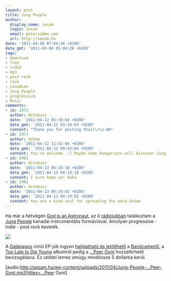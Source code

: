 ```yaml
---
layout: post
title: Jung People
author:
  display_name: sesam
  login: sesam
  email: petersz@me.com
  url: http://sesam.hu
date: '2011-04-08 07:04:26 +0200'
date_gmt: '2011-04-08 05:04:26 +0200'
tags:
- download
- free
- indie
- mp3
- post-rock
- rock
- Canadian
- Jung People
- progressive
- Music
comments:
- id: 2972
  author: Octobuss
  date: '2011-04-12 05:39:04 +0200'
  date_gmt: '2011-04-12 03:39:04 +0200'
  content: "Thank you for posting this!\r\n-8B"
- id: 2977
  author: SeSam
  date: '2011-04-12 11:42:04 +0200'
  date_gmt: '2011-04-12 09:42:04 +0200'
  content: You're welcome. :] Maybe some Hungarians will discover Jung People.
- id: 2981
  author: Octobuss
  date: '2011-04-13 06:18:18 +0200'
  date_gmt: '2011-04-13 04:18:18 +0200'
  content: I sure hope so! haha
- id: 2982
  author: Octobuss
  date: '2011-04-13 06:19:02 +0200'
  date_gmt: '2011-04-13 04:19:02 +0200'
  content: You are a kind soul for spreading the word SeSam
---
```


Ha már a hétvégén [God is an Astronaut](http://www.last.fm/event/1803850+God+Is+an+Astronaut+at+D%C3%BCrer-kert+on+10+April+2011), az ő [rádiójukban](http://last.fm/listen) találkoztam a [Jung People](http://www.myspace.com/jungpeople) kanadai instrumentális formációval. Amolyan progressive - indie - post rock keverék.

[![](http://sesam.hu/wp-content/uploads/2011/04/jung-people.png)](http://www.myspace.com/jungpeople)

A [Galápagos](http://jungpeople.bandcamp.com/album/gal-pagos-ep) című EP-jük ingyen [hallgatható és letölthető](http://jungpeople.bandcamp.com/album/gal-pagos-ep) a [Bandcampről](http://jungpeople.bandcamp.com), a [Too Late to Die Young](http://jungpeople.bandcamp.com/album/too-late-to-die-young) albumról pedig a [...Peer Gynt](http://www.last.fm/music/Jung+People/_/...Peer+Gynt) hozzáférhető bevizsgálásra. Ez utóbbi lemez amúgy mindössze 5 dollárba kerül.

[audio:http://sesam.hu/wp-content/uploads/2011/04/Jung-People-...Peer-Gynt.mp3|titles=...Peer Gynt]
